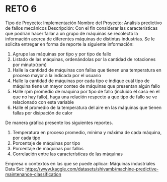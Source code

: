 # RETO 6
Tipo de Proyecto: Implementación
Nombre del Proyecto: Análisis predictivo de fallos mecánicos
Descripción:
Con el fin considerar las características que podrían hacer fallar a un grupo de máquinas se recolectó la información acerca de diferentes máquinas de distintas industrias. Se le solicita entregar en forma de reporte la siguiente información:
1.	Agrupe las máquinas por tipo y por tipo de fallo
2.	Listado de las máquinas, ordenándolas por la cantidad de rotaciones por minuto(rpm)
3.	Halle la cantidad de máquinas con fallas que tienen una temperatura en proceso mayor a la indicada por el usuario
4.	Halle la cantidad de máquinas por cada tipo e indique cuál tipo de máquina tiene un mayor conteo de máquinas que presentan algún fallo
5.	Halle rpm promedio de maquina por tipo de fallo (incluido el caso en el que no hay fallo), haga una relación respecto a que tipo de fallo se ve relacionado con esta variable
6.	Halle el promedio de la temperatura del aire en las máquinas que tienen fallas por disipación de calor

De manera gráfica  presente  los siguientes reportes. 

1.	Temperatura en proceso promedio, mínima y máxima de cada máquina, por cada tipo
2.	Porcentaje de máquinas por tipo
3.	Porcentaje de máquinas por fallos
4.  Correlación entre las características de las máquinas

Empresa o contextos en las que se puede aplicar: Máquinas industriales
Data Set: https://www.kaggle.com/datasets/shivamb/machine-predictive-maintenance-classification